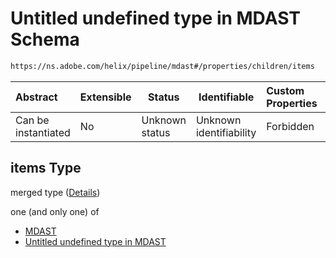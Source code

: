 # Untitled undefined type in MDAST Schema

```txt
https://ns.adobe.com/helix/pipeline/mdast#/properties/children/items
```




| Abstract            | Extensible | Status         | Identifiable            | Custom Properties | Additional Properties | Access Restrictions | Defined In                                                      |
| :------------------ | ---------- | -------------- | ----------------------- | :---------------- | --------------------- | ------------------- | --------------------------------------------------------------- |
| Can be instantiated | No         | Unknown status | Unknown identifiability | Forbidden         | Allowed               | none                | [mdast.schema.json\*](mdast.schema.json "open original schema") |

## items Type

merged type ([Details](mdast-properties-children-items.md))

one (and only one) of

-   [MDAST](content-properties-mdast.md "check type definition")
-   [Untitled undefined type in MDAST](section-definitions-section.md "check type definition")

